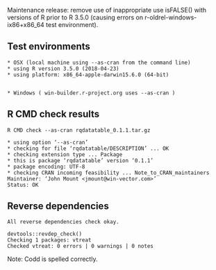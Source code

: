 
Maintenance release: remove use of inappropriate use isFALSE() with  versions of R prior to R 3.5.0 (causing errors on r-oldrel-windows-ix86+x86_64 test environment).

## Test environments

    * OSX (local machine using --as-cran from the command line)
    * using R version 3.5.0 (2018-04-23)
    * using platform: x86_64-apple-darwin15.6.0 (64-bit)

 
    * Windows ( win-builder.r-project.org uses --as-cran )

## R CMD check results

    R CMD check --as-cran rqdatatable_0.1.1.tar.gz 
    
    * using option ‘--as-cran’
    * checking for file ‘rqdatatable/DESCRIPTION’ ... OK
    * checking extension type ... Package
    * this is package ‘rqdatatable’ version ‘0.1.1’
    * package encoding: UTF-8
    * checking CRAN incoming feasibility ... Note_to_CRAN_maintainers
    Maintainer: ‘John Mount <jmount@win-vector.com>’
    Status: OK
 

## Reverse dependencies

    All reverse dependencies check okay.
    
    devtools::revdep_check()
    Checking 1 packages: vtreat
    Checked vtreat: 0 errors | 0 warnings | 0 notes

Note: Codd is spelled correctly.


